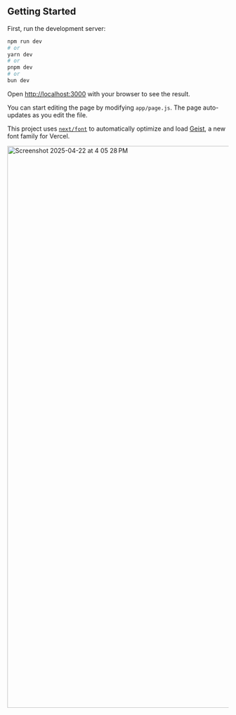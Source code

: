 
## Getting Started

First, run the development server:

```bash
npm run dev
# or
yarn dev
# or
pnpm dev
# or
bun dev
```

Open [http://localhost:3000](http://localhost:3000) with your browser to see the result.

You can start editing the page by modifying `app/page.js`. The page auto-updates as you edit the file.

This project uses [`next/font`](https://nextjs.org/docs/app/building-your-application/optimizing/fonts) to automatically optimize and load [Geist](https://vercel.com/font), a new font family for Vercel.

<img width="1280" alt="Screenshot 2025-04-22 at 4 05 28 PM" src="https://github.com/user-attachments/assets/cd2006dd-4057-4173-86ba-4e6b94b75fff" />
